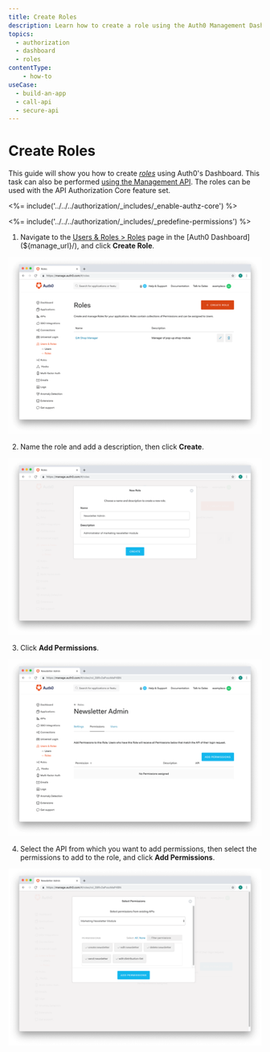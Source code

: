 ```yaml
---
title: Create Roles
description: Learn how to create a role using the Auth0 Management Dashboard. For use with Auth0's API Authorization Core feature set.
topics:
  - authorization
  - dashboard
  - roles
contentType: 
    - how-to
useCase:
  - build-an-app
  - call-api
  - secure-api
---
```

# Create Roles

This guide will show you how to create <dfn data-key="role">[roles](/authorization/concepts/rbac)</dfn> using Auth0's Dashboard. This task can also be performed [using the Management API](/api/management/guides/roles/create-roles). The roles can be used with the API Authorization Core feature set.

<%= include('../../../authorization/_includes/_enable-authz-core') %>

<%= include('../../../authorization/_includes/_predefine-permissions') %>

1. Navigate to the [Users & Roles > Roles](${manage_url}/#/roles) page in the [Auth0 Dashboard](${manage_url}/), and click **Create Role**.

![Click Create Role](/media/articles/authorization/role-list.png)

2. Name the role and add a description, then click **Create**.

![Add Role](/media/articles/authorization/role-name-role.png)

3. Click **Add Permissions**.

![Add Permissions](/media/articles/authorization/role-def-empty-permissions.png)

4. Select the API from which you want to add permissions, then select the permissions to add to the role, and click **Add Permissions**.

![Add Permissions to Roles](/media/articles/authorization/role-select-add-permissions.png)